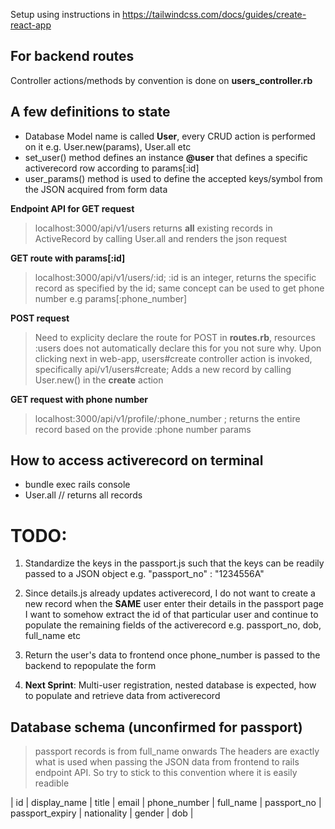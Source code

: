 Setup using instructions in https://tailwindcss.com/docs/guides/create-react-app


## For backend routes

Controller actions/methods by convention is done on **users_controller.rb**

## A few definitions to state
- Database Model name is called **User**, every CRUD action is performed on it e.g. User.new(params), User.all etc
- set_user() method defines an instance **@user** that defines a specific activerecord row according to params[:id]
- user_params() method is used to define the accepted keys/symbol from the JSON acquired from form data


**Endpoint API for GET request**
> localhost:3000/api/v1/users
> returns **all** existing records in ActiveRecord by calling User.all and renders the json request

**GET route with params[:id]**
> localhost:3000/api/v1/users/:id;
> :id is an integer, returns the specific record as specified by the id;
> same concept can be used to get phone number e.g params[:phone_number]

**POST request**
> Need to explicity declare the route for POST in **routes.rb**, resources :users does not automatically declare this for you not sure why.
> Upon clicking next in web-app, users#create controller action is invoked, specifically api/v1/users#create;
> Adds a new record by calling User.new() in the **create** action

**GET request with phone number**
> localhost:3000/api/v1/profile/:phone_number ; returns the entire record based on the provide :phone number params

## How to access activerecord on terminal
- bundle exec rails console
- User.all  // returns all records


# TODO:
1. Standardize the keys in the passport.js such that the keys can be readily passed to a JSON object e.g. "passport_no" : "1234556A"

2. Since details.js already updates activerecord, I do not want to create a new record when the **SAME** user enter their details in the passport page
I want to somehow extract the id of that particular user and continue to populate the remaining fields of the activerecord e.g. passport_no, dob, full_name etc

3. Return the user's data to frontend once phone_number is passed to the backend to repopulate the form

4. **Next Sprint**: Multi-user registration, nested database is expected, how to populate and retrieve data from activerecord

## Database schema (unconfirmed for passport)
> passport records is from full_name onwards
The headers are exactly what is used when passing the JSON data from frontend to rails endpoint API. So try to stick to this convention where it is easily readible

| id | display_name | title | email | phone_number | full_name | passport_no | passport_expiry | nationality | gender | dob |


